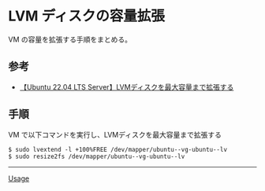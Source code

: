 # LVM ディスクの容量拡張
VM の容量を拡張する手順をまとめる。

## 参考
- [【Ubuntu 22.04 LTS Server】LVMディスクを最大容量まで拡張する](https://www.yokoweb.net/2024/03/04/ubuntu-22_04-lts-server-lvm-disk-expand/)

## 手順
VM で以下コマンドを実行し、LVMディスクを最大容量まで拡張する

```
$ sudo lvextend -l +100%FREE /dev/mapper/ubuntu--vg-ubuntu--lv
$ sudo resize2fs /dev/mapper/ubuntu--vg-ubuntu--lv
```

---

[Usage](../README.md)
